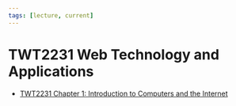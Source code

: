 ```yaml
---
tags: [lecture, current]
---
```


# TWT2231 Web Technology and Applications

- [TWT2231 Chapter 1: Introduction to Computers and the Internet](202304021220.md)
